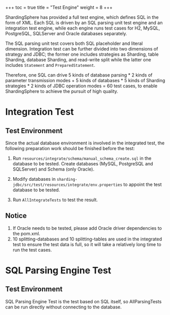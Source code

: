 +++
toc = true
title = "Test Engine"
weight = 8
+++

ShardingSphere has provided a full test engine, which defines SQL in the form of XML. 
Each SQL is driven by an SQL parsing unit test engine and an integration test engine, while each engine runs test cases for H2, MySQL, PostgreSQL, SQLServer and Oracle databases separately.

The SQL parsing unit test covers both SQL placeholder and literal dimension. 
Integration test can be further divided into two dimensions of strategy and JDBC; the former one includes strategies as Sharding, table Sharding, database Sharding, and read-write split while the latter one includes `Statement` and `PreparedStatement`.

Therefore, one SQL can drive 5 kinds of database parsing * 2 kinds of parameter transmission modes + 5 kinds of databases * 5 kinds of Sharding strategies * 2 kinds of JDBC operation modes = 60 test cases, to enable ShardingSphere to achieve the pursuit of high quality.

# Integration Test

## Test Environment

Since the actual database environment is involved in the integrated test, the following preparation work should be finished before the test:

1. Run `resources/integrate/schema/manual_schema_create.sql` in the database to be tested. Create databases (MySQL, PostgreSQL and SQLServer) and Schema (only Oracle).

1. Modify databases in `sharding-jdbc/src/test/resources/integrate/env.properties` to appoint the test database to be tested.

1. Run `AllIntegrateTests` to test the result.

## Notice

1. If Oracle needs to be tested, please add Oracle driver dependencies to the pom.xml.
1. 10 splitting-databases and 10 splitting-tables are used in the integrated test to ensure the test data is full, so it will take a relatively long time to run the test cases.

# SQL Parsing Engine Test

## Test Environment

SQL Parsing Engine Test is the test based on SQL itself, so AllParsingTests can be run directly without connecting to the database.
